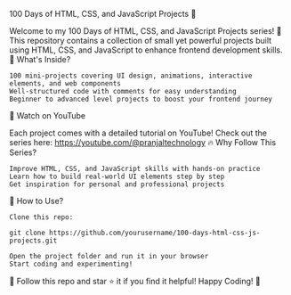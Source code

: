 100 Days of HTML, CSS, and JavaScript Projects 🎯

Welcome to my 100 Days of HTML, CSS, and JavaScript Projects series! 🚀 This repository contains a collection of small yet powerful projects built using HTML, CSS, and JavaScript to enhance frontend development skills.
📌 What's Inside?

    100 mini-projects covering UI design, animations, interactive elements, and web components
    Well-structured code with comments for easy understanding
    Beginner to advanced level projects to boost your frontend journey

🎥 Watch on YouTube

Each project comes with a detailed tutorial on YouTube! Check out the series here: https://youtube.com/@pranjaltechnology
🔥 Why Follow This Series?

    Improve HTML, CSS, and JavaScript skills with hands-on practice
    Learn how to build real-world UI elements step by step
    Get inspiration for personal and professional projects

📂 How to Use?

    Clone this repo:

    git clone https://github.com/yourusername/100-days-html-css-js-projects.git

    Open the project folder and run it in your browser
    Start coding and experimenting!

🚀 Follow this repo and star ⭐ it if you find it helpful!
Happy Coding! 🎉